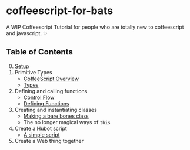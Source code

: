 coffeescript-for-bats
=====================
A WIP Coffeescript Tutorial for people who are totally new to coffeescript and javascript. :sparkles:

## Table of Contents
0. [Setup](https://github.com/rachelmyers/coffeescript-for-bats/blob/master/setup/starting_to_learn.md)
1. Primitive Types
   - [CoffeeScript Overview](https://github.com/rachelmyers/coffeescript-for-bats/blob/master/primitive_types/00_coffeescript_overview.md)
   - [Types](https://github.com/rachelmyers/coffeescript-for-bats/blob/master/primitive_types/01_the_ecosystem.md)
2. Defining and calling functions
   - [Control Flow](https://github.com/rachelmyers/coffeescript-for-bats/blob/master/functions/control_flow.md)
   - [Defining Functions](https://github.com/rachelmyers/coffeescript-for-bats/blob/master/functions/defining_and_calling_functions.md)
3. Creating and instantiating classes
   - [Making a bare bones class](https://github.com/rachelmyers/coffeescript-for-bats/blob/master/creating_classes/bare_bones_class.md)
   - The no longer magical ways of `this`
4. Create a Hubot script
   - [A simple script](https://github.com/rachelmyers/coffeescript-for-bats/blob/master/making_hubot_scripts/a_gif_script.md)
5. Create a Web thing together
